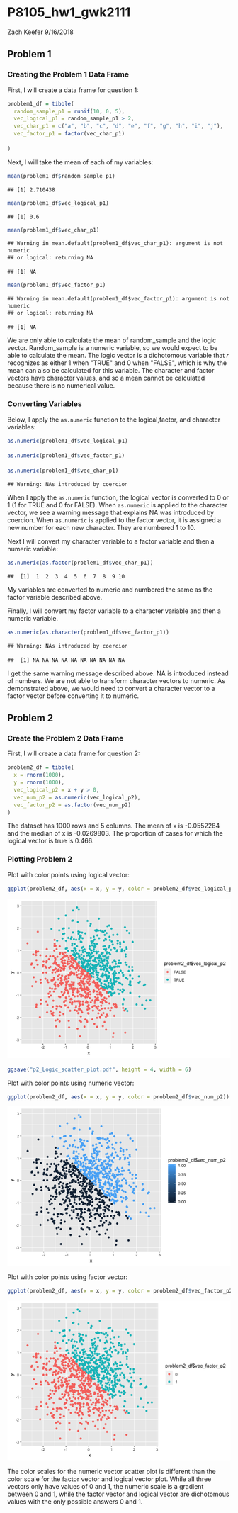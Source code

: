 P8105\_hw1\_gwk2111
================
Zach Keefer
9/16/2018

Problem 1
---------

### Creating the Problem 1 Data Frame

First, I will create a data frame for question 1:

``` r
problem1_df = tibble(
  random_sample_p1 = runif(10, 0, 5),
  vec_logical_p1 = random_sample_p1 > 2,
  vec_char_p1 = c("a", "b", "c", "d", "e", "f", "g", "h", "i", "j"),
  vec_factor_p1 = factor(vec_char_p1)
  
)
```

Next, I will take the mean of each of my variables:

``` r
mean(problem1_df$random_sample_p1)
```

    ## [1] 2.710438

``` r
mean(problem1_df$vec_logical_p1)
```

    ## [1] 0.6

``` r
mean(problem1_df$vec_char_p1)
```

    ## Warning in mean.default(problem1_df$vec_char_p1): argument is not numeric
    ## or logical: returning NA

    ## [1] NA

``` r
mean(problem1_df$vec_factor_p1)
```

    ## Warning in mean.default(problem1_df$vec_factor_p1): argument is not numeric
    ## or logical: returning NA

    ## [1] NA

We are only able to calculate the mean of random\_sample and the logic vector. Random\_sample is a numeric variable, so we would expect to be able to calculate the mean. The logic vector is a dichotomous variable that *r* recognizes as either 1 when "TRUE" and 0 when "FALSE", which is why the mean can also be calculated for this variable. The character and factor vectors have character values, and so a mean cannot be calculated because there is no numerical value.

### Converting Variables

Below, I apply the `as.numeric` function to the logical,factor, and character variables:

``` r
as.numeric(problem1_df$vec_logical_p1)

as.numeric(problem1_df$vec_factor_p1)

as.numeric(problem1_df$vec_char_p1)
```

    ## Warning: NAs introduced by coercion

When I apply the `as.numeric` function, the logical vector is converted to 0 or 1 (1 for TRUE and 0 for FALSE). When `as.numeric` is applied to the character vector, we see a warning message that explains NA was introduced by coercion. When `as.numeric` is applied to the factor vector, it is assigned a new number for each new character. They are numbered 1 to 10.

Next I will convert my character variable to a factor variable and then a numeric variable:

``` r
as.numeric(as.factor(problem1_df$vec_char_p1))
```

    ##  [1]  1  2  3  4  5  6  7  8  9 10

My variables are converted to numeric and numbered the same as the factor variable described above.

Finally, I will convert my factor variable to a character variable and then a numeric variable.

``` r
as.numeric(as.character(problem1_df$vec_factor_p1))
```

    ## Warning: NAs introduced by coercion

    ##  [1] NA NA NA NA NA NA NA NA NA NA

I get the same warning message described above. NA is introduced instead of numbers. We are not able to transform character vectors to numeric. As demonstrated above, we would need to convert a character vector to a factor vector before converting it to numeric.

Problem 2
---------

### Create the Problem 2 Data Frame

First, I will create a data frame for question 2:

``` r
problem2_df = tibble(
  x = rnorm(1000),
  y = rnorm(1000),
  vec_logical_p2 = x + y > 0,
  vec_num_p2 = as.numeric(vec_logical_p2),
  vec_factor_p2 = as.factor(vec_num_p2)
)
```

The dataset has 1000 rows and 5 columns. The mean of x is -0.0552284 and the median of x is -0.0269803. The proportion of cases for which the logical vector is true is 0.466.

### Plotting Problem 2

Plot with color points using logical vector:

``` r
ggplot(problem2_df, aes(x = x, y = y, color = problem2_df$vec_logical_p2)) + geom_point()
```

![](p8105_hw1_gwk2111_files/figure-markdown_github/unnamed-chunk-7-1.png)

``` r
ggsave("p2_Logic_scatter_plot.pdf", height = 4, width = 6)
```

Plot with color points using numeric vector:

``` r
ggplot(problem2_df, aes(x = x, y = y, color = problem2_df$vec_num_p2)) + geom_point()
```

![](p8105_hw1_gwk2111_files/figure-markdown_github/unnamed-chunk-8-1.png)

Plot with color points using factor vector:

``` r
ggplot(problem2_df, aes(x = x, y = y, color = problem2_df$vec_factor_p2)) + geom_point()
```

![](p8105_hw1_gwk2111_files/figure-markdown_github/unnamed-chunk-9-1.png)

The color scales for the numeric vector scatter plot is different than the color scale for the factor vector and logical vector plot. While all three vectors only have values of 0 and 1, the numeric scale is a gradient between 0 and 1, while the factor vector and logical vector are dichotomous values with the only possible answers 0 and 1.
